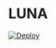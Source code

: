 # LUNA
[![Deploy](https://www.herokucdn.com/deploy/button.svg)](https://heroku.com/deploy?template=https://github.com/gprose1234gmail/GRANDROBOT.git)






